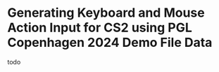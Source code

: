 ﻿# Generating Keyboard and Mouse Action Input for CS2 using PGL Copenhagen 2024 Demo File Data

todo
